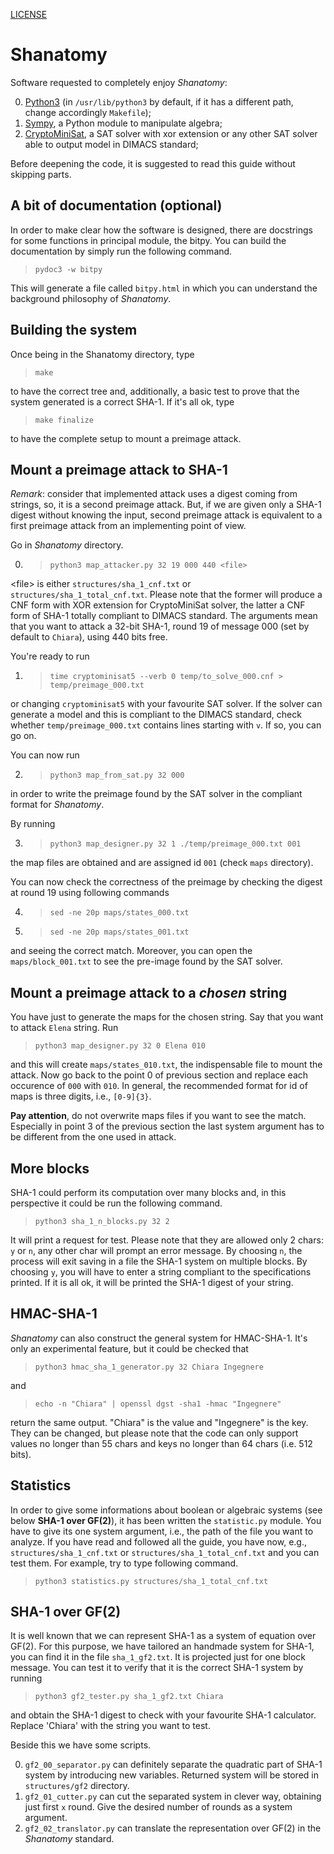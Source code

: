 [LICENSE](./LICENSE)

# Shanatomy

Software requested to completely enjoy *Shanatomy*:

0. [Python3](https://www.python.org/) (in `/usr/lib/python3` by default, if it
   has a different path, change accordingly `Makefile`);
1. [Sympy](https://www.sympy.org/en/index.html), a Python module to manipulate
   algebra;
2. [CryptoMiniSat](https://github.com/msoos/cryptominisat), a SAT solver with
   xor extension or any other SAT solver able to output model in DIMACS
standard;

Before deepening the code, it is suggested to read this guide without skipping
parts.

## A bit of documentation (optional)

In order to make clear how the software is designed, there are docstrings for
some functions in principal module, the bitpy. You can build the documentation
by simply run the following command.

> `pydoc3 -w bitpy`

This will generate a file called `bitpy.html` in which you can understand the
background philosophy of *Shanatomy*.

## Building the system

Once being in the Shanatomy directory, type

> `make`

to have the correct tree and, additionally, a basic test to prove that the
system generated is a correct SHA-1. If it's all ok, type

> `make finalize`

to have the complete setup to mount a preimage attack.

## Mount a preimage attack to SHA-1

*Remark*: consider that implemented attack uses a digest coming from strings,
so, it is a second preimage attack. But, if we are given only a SHA-1 digest
without knowing the input, second preimage attack is equivalent to a first
preimage attack from an implementing point of view.

Go in *Shanatomy* directory.

0. > `python3 map_attacker.py 32 19 000 440 <file>`

\<file\> is either `structures/sha_1_cnf.txt` or
`structures/sha_1_total_cnf.txt`. Please note that the former will produce a
CNF form with XOR extension for CryptoMiniSat solver, the latter a CNF form of
SHA-1 totally compliant to DIMACS standard. The arguments mean that you want to
attack a 32-bit SHA-1, round 19 of message 000 (set by default to `Chiara`),
using 440 bits free. 

You're ready to run

1. > `time cryptominisat5 --verb 0 temp/to_solve_000.cnf >
temp/preimage_000.txt`

or changing `cryptominisat5` with your favourite SAT solver. If the solver can
generate a model and this is compliant to the DIMACS standard, check whether
`temp/preimage_000.txt` contains lines starting with `v`. If so, you can go on.

You can now run 

2. > `python3 map_from_sat.py 32 000`

in order to write the preimage found by the SAT solver in the compliant format
for *Shanatomy*.

By running

3. > `python3 map_designer.py 32 1 ./temp/preimage_000.txt 001`

the map files are obtained and are assigned id `001` (check `maps` directory).

You can now check the correctness of the preimage by checking the digest at
round 19 using following commands

4. > `sed -ne 20p maps/states_000.txt`
5. > `sed -ne 20p maps/states_001.txt`

and seeing the correct match. Moreover, you can open the `maps/block_001.txt`
to see the pre-image found by the SAT solver.

## Mount a preimage attack to a *chosen* string

You have just to generate the maps for the chosen string. Say that you want to
attack `Elena` string. Run

> `python3 map_designer.py 32 0 Elena 010`

and this will create `maps/states_010.txt`, the indispensable file to mount the
attack. Now go back to the point 0 of previous section and replace each
occurence of `000` with `010`. In general, the recommended format for id of
maps is three digits, i.e., `[0-9]{3}`.

**Pay attention**, do not overwrite maps files if you want to see the match.
Especially in point 3 of the previous section the last system argument has to
be different from the one used in attack.

## More blocks

SHA-1 could perform its computation over many blocks and, in this perspective
it could be run the following command.

> `python3 sha_1_n_blocks.py 32 2`

It will print a request for test. Please note that they are allowed only 2
chars: `y` or `n`, any other char will prompt an error message. By choosing
`n`, the process will exit saving in a file the SHA-1 system on multiple
blocks. By choosing `y`, you will have to enter a string compliant to the
specifications printed. If it is all ok, it will be printed the SHA-1 digest of
your string.

## HMAC-SHA-1

*Shanatomy* can also construct the general system for HMAC-SHA-1. It's only an
experimental feature, but it could be checked that 

> `python3 hmac_sha_1_generator.py 32 Chiara Ingegnere`

and

> `echo -n "Chiara" | openssl dgst -sha1 -hmac "Ingegnere"`

return the same output. "Chiara" is the value and "Ingegnere" is the key. They
can be changed, but please note that the code can only support values no longer
than 55 chars and keys no longer than 64 chars (i.e. 512 bits).

## Statistics

In order to give some informations about boolean or algebraic systems (see
below **SHA-1 over GF(2)**), it has been written the `statistic.py` module. You
have to give its one system argument, i.e., the path of the file you want to
analyze. If you have read and followed all the guide, you have now, e.g.,
`structures/sha_1_cnf.txt` or `structures/sha_1_total_cnf.txt` and you can test
them. For example, try to type following command.

> `python3 statistics.py structures/sha_1_total_cnf.txt`

## SHA-1 over GF(2)

It is well known that we can represent SHA-1 as a system of equation over
GF(2). For this purpose, we have tailored an handmade system for SHA-1, you can
find it in the file `sha_1_gf2.txt`. It is projected just for one block
message. You can test it to verify that it is the correct SHA-1 system by
running

> `python3 gf2_tester.py sha_1_gf2.txt Chiara`

and obtain the SHA-1 digest to check with your favourite SHA-1 calculator.
Replace 'Chiara' with the string you want to test.

Beside this we have some scripts.

0. `gf2_00_separator.py` can definitely separate the quadratic part of SHA-1
   system by introducing new variables. Returned system will be stored in
`structures/gf2` directory.
1. `gf2_01_cutter.py` can cut the separated system in clever way, obtaining
   just first `x` round. Give the desired number of rounds as a system
argument.
2. `gf2_02_translator.py` can translate the representation over GF(2) in the
   *Shanatomy* standard.

